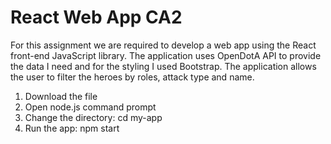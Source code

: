 # React Web App CA2
For this assignment we are required to develop a web app using the React front-end JavaScript library.  The application uses OpenDotA API to provide the data I need and for the styling I used Bootstrap. The application allows the user to filter the heroes by roles, attack type and name.

1. Download the file
2. Open node.js command prompt
3. Change the directory: cd my-app
4. Run the app: npm start
